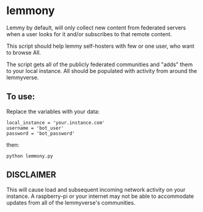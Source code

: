 
# lemmony

Lemmy by default, will only collect new content from federated servers when a user looks for it and/or subscribes to that remote content.

This script should help lemmy self-hosters with few or one user, who want to browse All.

The script gets all of the publicly federated communities and "adds" them to your local instance. All should be populated with activity from around the lemmyverse.

## To use:

Replace the variables with your data:

```
local_instance = 'your.instance.com'
username = 'bot_user'
password = 'bot_password'
```
then:

`python lemmony.py`

## DISCLAIMER

This will cause load and subsequent incoming network activity on your instance. A raspberry-pi or your internet may not be able to accommodate updates from all of the lemmyverse's communities.
